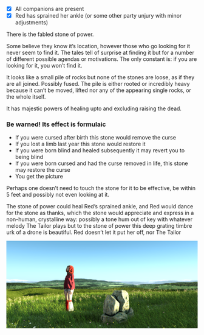  - [x] All companions are present
 - [x] Red has sprained her ankle (or some other party unjury with minor adjustments)

There is the fabled stone of power. 

Some believe they know it’s location, however those who go looking for it never seem to find it. The tales tell of surprise at finding it but for a number of different possible agendas or motivations. The only constant is: if you are looking for it, you won’t find it.

It looks like a small pile of rocks but none of the stones are loose, as if they are all joined. Possibly fused. The pile is either rooted or incredibly heavy because it can’t be moved, lifted nor any of the appearing single rocks, or the whole itself.

It has majestic powers of healing upto and excluding raising the dead.

### Be warned! Its effect is formulaic
- If you were cursed after birth this stone would remove the curse
- If you lost a limb last year this stone would restore it
- If you were born blind and healed subsequently it may revert you to being blind
- If you were born cursed and had the curse removed in life, this stone may restore the curse
- You get the picture

Perhaps one doesn’t need to touch the stone for it to be effective, be within 5 feet and possibly not even looking at it.

The stone of power could heal Red’s sprained ankle, and Red would dance for the stone as thanks, which the stone would appreciate and express in a non-human, crystalline way: possibly a tone hum out of key with whatever melody The Tailor plays but to the stone of power this deep grating timbre urk of a drone is beautiful. Red doesn’t let it put her off, nor The Tailor

![Red at the Stone of Power](/RedRidingHood/red_and_the_stone_of_power.png)

